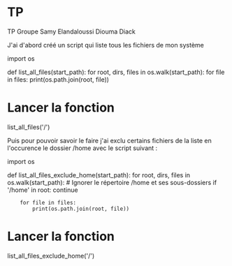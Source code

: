 # TP
TP Groupe Samy Elandaloussi Diouma Diack

J'ai d'abord créé un script qui liste tous les fichiers de mon système 

import os

def list_all_files(start_path):
    for root, dirs, files in os.walk(start_path):
        for file in files:
            print(os.path.join(root, file))

# Lancer la fonction
list_all_files('/')

Puis pour pouvoir savoir le faire j'ai exclu certains fichiers de la liste en l'occurence le dossier /home avec le script suivant : 

import os

def list_all_files_exclude_home(start_path):
    for root, dirs, files in os.walk(start_path):
        # Ignorer le répertoire /home et ses sous-dossiers
        if '/home' in root:
            continue

        for file in files:
            print(os.path.join(root, file))

# Lancer la fonction
list_all_files_exclude_home('/')


